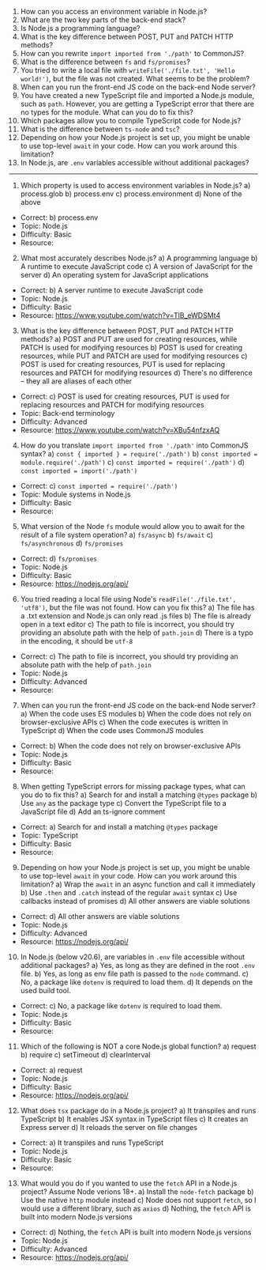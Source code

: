 1. How can you access an environment variable in Node.js?
2. What are the two key parts of the back-end stack?
3. Is Node.js a programming language?
4. What is the key difference between POST, PUT and PATCH HTTP methods?
5. How can you rewrite `import imported from './path'` to CommonJS?
6. What is the difference between `fs` and `fs/promises`?
7. You tried to write a local file with `writeFile('./file.txt', 'Hello world!')`, but the file was not created. What seems to be the problem?
8. When can you run the front-end JS code on the back-end Node server?
9. You have created a new TypeScript file and imported a Node.js module, such as `path`. However, you are getting a TypeScript error that there are no types for the module. What can you do to fix this?
10. Which packages allow you to compile TypeScript code for Node.js?
11. What is the difference between `ts-node` and `tsc`?
12. Depending on how your Node.js project is set up, you might be unable to use top-level `await` in your code. How can you work around this limitation?
13. In Node.js, are `.env` variables accessible without additional packages?

---

1. Which property is used to access environment variables in Node.js?
   a) process.glob
   b) process.env
   c) process.environment
   d) None of the above
- Correct: b) process.env
- Topic: Node.js
- Difficulty: Basic
- Resource:

2. What most accurately describes Node.js?
  a) A programming language
  b) A runtime to execute JavaScript code
  c) A version of JavaScript for the server
  d) An operating system for JavaScript applications
- Correct: b) A server runtime to execute JavaScript code
- Topic: Node.js
- Difficulty: Basic
- Resource: https://www.youtube.com/watch?v=TlB_eWDSMt4

3. What is the key difference between POST, PUT and PATCH HTTP methods?
  a) POST and PUT are used for creating resources, while PATCH is used for modifying resources
  b) POST is used for creating resources, while PUT and PATCH are used for modifying resources
  c) POST is used for creating resources, PUT is used for replacing resources and PATCH for modifying resources
  d) There's no difference – they all are aliases of each other
- Correct: c) POST is used for creating resources, PUT is used for replacing resources and PATCH for modifying resources
- Topic: Back-end terminology
- Difficulty: Advanced
- Resource: https://www.youtube.com/watch?v=XBu54nfzxAQ

4. How do you translate `import imported from './path'` into CommonJS syntax?
  a) `const { imported } = require('./path')`
  b) `const imported = module.require('./path')`
  c) `const imported = require('./path')`
  d) `const imported = import('./path')`
- Correct: c) `const imported = require('./path')`
- Topic: Module systems in Node.js
- Difficulty: Basic
- Resource:

5. What version of the Node `fs` module would allow you to await for the result of a file system operation?
  a) `fs/async`
  b) `fs/await`
  c) `fs/asynchronous`
  d) `fs/promises`
- Correct: d) `fs/promises`
- Topic: Node.js
- Difficulty: Basic
- Resource: https://nodejs.org/api/

6. You tried reading a local file using Node's `readFile('./file.txt', 'utf8')`, but the file was not found. How can you fix this?
   a) The file has a .txt extension and Node.js can only read .js files
   b) The file is already open in a text editor
   c) The path to file is incorrect, you should try providing an absolute path with the help of `path.join`
   d) There is a typo in the encoding, it should be `utf-8`
- Correct: c) The path to file is incorrect, you should try providing an absolute path with the help of `path.join`
- Topic: Node.js
- Difficulty: Advanced
- Resource:

7. When can you run the front-end JS code on the back-end Node server?
  a) When the code uses ES modules
  b) When the code does not rely on browser-exclusive APIs
  c) When the code executes is written in TypeScript
  d) When the code uses CommonJS modules
- Correct: b) When the code does not rely on browser-exclusive APIs
- Topic: Node.js
- Difficulty: Basic
- Resource:

8. When getting TypeScript errors for missing package types, what can you do to fix this?
  a) Search for and install a matching `@types` package
  b) Use `any` as the package type
  c) Convert the TypeScript file to a JavaScript file
  d) Add an ts-ignore comment
- Correct: a) Search for and install a matching `@types` package
- Topic: TypeScript
- Difficulty: Basic
- Resource:

9. Depending on how your Node.js project is set up, you might be unable to use top-level `await` in your code. How can you work around this limitation?
   a) Wrap the `await` in an async function and call it immediately
   b) Use `.then` and `.catch` instead of the regular `await` syntax
   c) Use callbacks instead of promises
   d) All other answers are viable solutions
- Correct: d) All other answers are viable solutions
- Topic: Node.js
- Difficulty: Advanced
- Resource: https://nodejs.org/api/

10. In Node.js (below v20.6), are variables in `.env` file accessible without additional packages?
  a) Yes, as long as they are defined in the root `.env` file.
  b) Yes, as long as env file path is passed to the `node` command.
  c) No, a package like `dotenv` is required to load them.
  d) It depends on the used build tool.
- Correct: c) No, a package like `dotenv` is required to load them.
- Topic: Node.js
- Difficulty: Basic
- Resource:

11. Which of the following is NOT a core Node.js global function?
  a) request
  b) require
  c) setTimeout
  d) clearInterval
  - Correct: a) request
  - Topic: Node.js
  - Difficulty: Basic
  - Resource: https://nodejs.org/api/

12. What does `tsx` package do in a Node.js project?
  a) It transpiles and runs TypeScript
  b) It enables JSX syntax in TypeScript files
  c) It creates an Express server
  d) It reloads the server on file changes
- Correct: a) It transpiles and runs TypeScript
- Topic: Node.js
- Difficulty: Basic
- Resource:

13. What would you do if you wanted to use the `fetch` API in a Node.js project? Assume Node verions 18+.
  a) Install the `node-fetch` package
  b) Use the native `http` module instead
  c) Node does not support `fetch`, so I would use a different library, such as `axios`
  d) Nothing, the `fetch` API is built into modern Node.js versions
- Correct: d) Nothing, the `fetch` API is built into modern Node.js versions
- Topic: Node.js
- Difficulty: Advanced
- Resource: https://nodejs.org/api/
